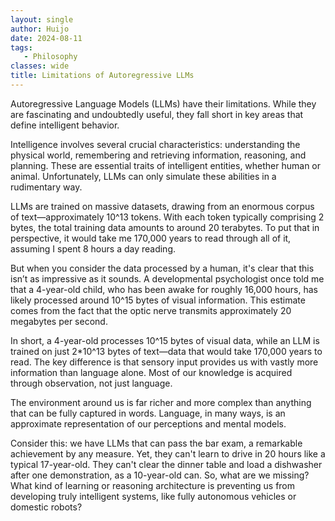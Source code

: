 ```yaml
---
layout: single
author: Huijo
date: 2024-08-11
tags:
   - Philosophy
classes: wide
title: Limitations of Autoregressive LLMs
---
```


Autoregressive Language Models (LLMs) have their limitations. While they are fascinating and undoubtedly useful, they fall short in key areas that define intelligent behavior.

Intelligence involves several crucial characteristics: understanding the physical world, remembering and retrieving information, reasoning, and planning. These are essential traits of intelligent entities, whether human or animal. Unfortunately, LLMs can only simulate these abilities in a rudimentary way.

LLMs are trained on massive datasets, drawing from an enormous corpus of text—approximately 10^13 tokens. With each token typically comprising 2 bytes, the total training data amounts to around 20 terabytes. To put that in perspective, it would take me 170,000 years to read through all of it, assuming I spent 8 hours a day reading.

But when you consider the data processed by a human, it's clear that this isn’t as impressive as it sounds. A developmental psychologist once told me that a 4-year-old child, who has been awake for roughly 16,000 hours, has likely processed around 10^15 bytes of visual information. This estimate comes from the fact that the optic nerve transmits approximately 20 megabytes per second.

In short, a 4-year-old processes 10^15 bytes of visual data, while an LLM is trained on just 2*10^13 bytes of text—data that would take 170,000 years to read. The key difference is that sensory input provides us with vastly more information than language alone. Most of our knowledge is acquired through observation, not just language.

The environment around us is far richer and more complex than anything that can be fully captured in words. Language, in many ways, is an approximate representation of our perceptions and mental models.

Consider this: we have LLMs that can pass the bar exam, a remarkable achievement by any measure. Yet, they can't learn to drive in 20 hours like a typical 17-year-old. They can't clear the dinner table and load a dishwasher after one demonstration, as a 10-year-old can. So, what are we missing? What kind of learning or reasoning architecture is preventing us from developing truly intelligent systems, like fully autonomous vehicles or domestic robots?